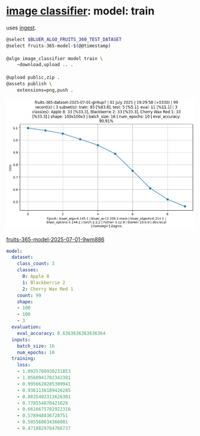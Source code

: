 # [image classifier](./image-classifier.md): model: train

uses [ingest](./image-classifier-dataset-ingest.md).

```bash
@select $BLUER_ALGO_FRUITS_360_TEST_DATASET
@select fruits-365-model-$(@@timestamp)

@algo image_classifier model train \
    ~download,upload .. .

@upload public,zip .
@assets publish \
    extensions=png,push .
```


![image](https://github.com/kamangir/assets/blob/main/fruits-365-model-2025-07-01-9wm886/loss.png?raw=true)

[fruits-365-model-2025-07-01-9wm886](https://kamangir-public.s3.ir-thr-at1.arvanstorage.ir/fruits-365-model-2025-07-01-9wm886.tar.gz)

```yaml
model:
  dataset:
    class_count: 3
    classes:
      0: Apple 8
      1: Blackberrie 2
      2: Cherry Wax Red 1
    count: 99
    shape:
    - 100
    - 100
    - 3
  evaluation:
    eval_accuracy: 0.6363636363636364
  inputs:
    batch_size: 16
    num_epochs: 10
  training:
    loss:
    - 1.0935780930231853
    - 1.0560941782342381
    - 0.9956620285309941
    - 0.9361136189426285
    - 0.8835492313626301
    - 0.778554870421628
    - 0.6616675702922316
    - 0.578948836728751
    - 0.505560634366001
    - 0.4718829784766737

```
